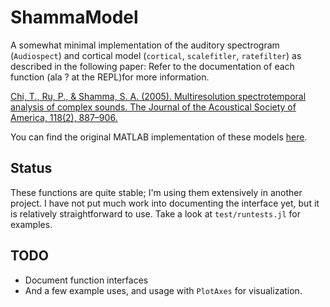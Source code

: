 # ShammaModel

A somewhat minimal implementation of the auditory spectrogram (`Audiospect`)
and cortical model (`cortical`, `scalefitler`, `ratefilter`) as described in the following paper:
Refer to the documentation of each function (ala ? at the REPL)for more information.

[Chi, T., Ru, P., & Shamma, S. A. (2005). Multiresolution spectrotemporal
analysis of complex sounds. The Journal of the Acoustical Society of America,
118(2), 887–906.](http://doi.org/10.1121/1.1945807)

You can find the original MATLAB implementation of these models
[here](https://isr.umd.edu/Labs/NSL/Software.htm).

## Status

These functions are quite stable; I'm using them extensively in another project.
I have not put much work into documenting the interface yet, but it is relatively
straightforward to use. Take a look at `test/runtests.jl` for examples.

## TODO

- Document function interfaces
- And a few example uses, and usage with `PlotAxes` for visualization.
